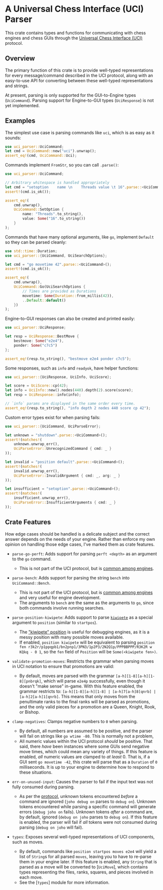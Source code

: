 # A Universal Chess Interface (UCI) Parser

This crate contains types and functions for communicating with chess engines and chess GUIs through the [Universal Chess Interface (UCI)](https://backscattering.de/chess/uci/) protocol.

## Overview

The primary function of this crate is to provide well-typed representations for every message/command described in the UCI protocol, along with an easy-to-use API for converting between these well-typed representations and strings.

At present, parsing is only supported for the GUI-to-Engine types (`UciCommand`). Parsing support for Engine-to-GUI types (`UciResponse`) is not yet implemented.

## Examples

The simplest use case is parsing commands like `uci`, which is as easy as it sounds:

```rust
use uci_parser::UciCommand;
let cmd = UciCommand::new("uci").unwrap();
assert_eq!(cmd, UciCommand::Uci);
```

Commands implement `FromStr`, so you can call `.parse()`:

```rust
use uci_parser::UciCommand;

// Arbitrary whitespace is handled appropriately
let cmd = "setoption    name \n    Threads value \t 16".parse::<UciCommand>();
assert!(cmd.is_ok());

assert_eq!(
    cmd.unwrap(),
    UciCommand::SetOption {
        name: "Threads".to_string(),
        value: Some("16".to_string())
    }
);
```

Commands that have many optional arguments, like `go`, implement `Default` so they can be parsed cleanly:

```rust
use std::time::Duration;
use uci_parser::{UciCommand, UciSearchOptions};

let cmd = "go movetime 42".parse::<UciCommand>();
assert!(cmd.is_ok());

assert_eq!(
    cmd.unwrap(),
    UciCommand::Go(UciSearchOptions {
        // Times are provided as Durations
        movetime: Some(Duration::from_millis(42)),
        ..Default::default()
    })
);
```

Engine-to-GUI responses can also be created and printed easily:

```rust
use uci_parser::UciResponse;

let resp = UciResponse::BestMove {
    bestmove: Some("e2e4"),
    ponder: Some("c7c5")
};

assert_eq!(resp.to_string(), "bestmove e2e4 ponder c7c5");
```

Some responses, such as `info` and `readyok`, have helper functions:

```rust
use uci_parser::{UciResponse, UciInfo, UciScore};

let score = UciScore::cp(42);
let info = UciInfo::new().nodes(440).depth(2).score(score);
let resp = UciResponse::info(info);

// `info` params are displayed in the same order every time.
assert_eq!(resp.to_string(), "info depth 2 nodes 440 score cp 42");
```

Custom error types exist for when parsing fails:

```rust
use uci_parser::{UciCommand, UciParseError};

let unknown = "shutdown".parse::<UciCommand>();
assert!(matches!(
    unknown.unwrap_err(),
    UciParseError::UnrecognizedCommand { cmd: _ }
));

let invalid = "position default".parse::<UciCommand>();
assert!(matches!(
    invalid.unwrap_err(),
    UciParseError::InvalidArgument { cmd: _, arg: _ }
));

let insufficient = "setoption".parse::<UciCommand>();
assert!(matches!(
    insufficient.unwrap_err(),
    UciParseError::InsufficientArguments { cmd: _ }
));
```

## Crate Features

How edge cases should be handled is a delicate subject and the correct answer depends on the needs of your engine.
Rather than enforce my own opinion on handling those edge cases, I've marked them as crate features.

-   `parse-go-perft`: Adds support for parsing `perft <depth>` as an argument to the `go` command.

    -   This is not part of the UCI protocol, but is [common among engines](https://github.com/official-stockfish/Stockfish/blob/d6043970bd156b1d2ab6cb51e8d5cb0c6a40797c/tests/perft.sh#L17).

-   `parse-bench`: Adds support for parsing the string `bench` into `UciCommand::Bench`.

    -   This is not part of the UCI protocol, but is [common among engines](https://official-stockfish.github.io/docs/stockfish-wiki/UCI-&-Commands.html#bench) and very useful for engine development.
    -   The arguments to `bench` are the same as the arguments to `go`, since both commands involve running searches.

-   `parse-position-kiwipete`: Adds support to parse [`kiwipete`](https://www.stmintz.com/ccc/index.php?id=274926) as a special argument to `position` (similar to `startpos`).

    -   The ["kiwipete" position](https://www.chessprogramming.org/Perft_Results#Position_2) is useful for debugging engines, as it is a messy position with many possible moves available.
    -   If enabled, `position kiwipete` will be equivalent to parsing `position fen r3k2r/p1ppqpb1/bn2pnp1/3PN3/1p2P3/2N2Q1p/PPPBBPPP/R3K2R w KQkq - 0 1`, so the `fen` field of `Position` will be `Some(<kiwipete fen>)`.

-   `validate-promotion-moves`: Restricts the grammar when parsing moves in UCI notation to ensure that promotions are valid:

    -   By default, moves are parsed with the grammar `[a-h][1-8][a-h][1-8][pnbrqk]`, which will parse `e2e4p` successfully, even though it doesn't "make sense" in-game. With this feature enabled, the grammar restricts to: `[a-h][1-8][a-h][1-8] | [a-h]7[a-h]8[qnrb] | [a-h]2[a-h]1[qnrb]`. This means that only moves from the penultimate ranks to the final ranks will be parsed as promotions, and the only valid pieces for a promotion are a Queen, Knight, Rook, or Bishop.

-   `clamp-negatives`: Clamps negative numbers to `0` when parsing.

    -   By default, all numbers are assumed to be positive, and the parser will fail on strings like `go wtime -80`. This is normally not a problem,
    -   All numeric values within the UCI protocol _should_ be positive. That said, there _have_ been instances where some GUIs send negative move times, which could mean any variety of things. If this feature is enabled, _all_ numeric values are clamped to _at least_ 0. That is, if a GUI sent `go movetime -42`, this crate will parse that as a `Duration` of `0` milliseconds. It is up to your engine to determine how to respond to these situations.

-   `err-on-unused-input`: Causes the parser to fail if the input text was not fully consumed during parsing.

    -   As per the [protocol](https://backscattering.de/chess/uci/#unknown), unknown tokens encountered _before_ a command are ignored (`joho debug on` parses to `debug on`). Unknown tokens encountered while parsing a specific command will generate errors (`debug joho on` fails). Unknown tokens _after_ a command are, by default, ignored (`debug on joho` parses to `debug on`). If this feature is enabled, the parser will fail if _all_ tokens were not consumed during parsing (`debug on joho` will fail).

-   `types`: Exposes several well-typed representations of UCI components, such as moves.
    -   By default, commands like `position startpos moves e2e4` will yield a list of `String`s for all parsed `moves`, leaving you to have to re-parse them in your engine later. If this feature is enabled, any `String` that is parsed as a move will be converted to [`UciMove`], which contains types representing the files, ranks, squares, and pieces involved in each move.
    -   See the [`types`] module for more information.
